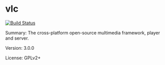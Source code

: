 #		vlc

[![Build Status](https://travis-ci.org/UnitedRPMs/vlc.svg?branch=master)](https://travis-ci.org/UnitedRPMs/vlc)

Summary:	The cross-platform open-source multimedia framework, player and server.
 
Version:	3.0.0
 
License:	GPLv2+
 
